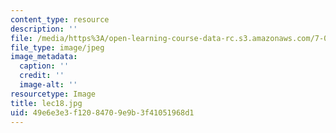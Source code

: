 ```yaml
---
content_type: resource
description: ''
file: /media/https%3A/open-learning-course-data-rc.s3.amazonaws.com/7-014-introductory-biology-spring-2005/49e6e3e3f12084709e9b3f41051968d1_lec18.jpg
file_type: image/jpeg
image_metadata:
  caption: ''
  credit: ''
  image-alt: ''
resourcetype: Image
title: lec18.jpg
uid: 49e6e3e3-f120-8470-9e9b-3f41051968d1
---
```

